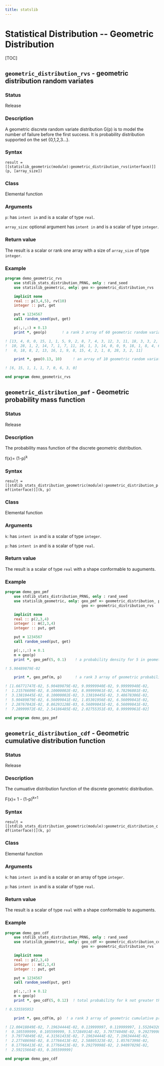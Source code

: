 ```yaml
---
title: statslib
---
```


# Statistical Distribution -- Geometric Distribution

[TOC]


## `geometric_distribution_rvs` - geometric distribution random variates

### Status

Release

### Description

A geometric discrete random variate distribution G(p) is to model the number of failure before the first success. It is probability distribution supported on the set {0,1,2,3...}.

### Syntax

`result = [[statislib_geometric(module):geometric_distribution_rvs(interface)]](p, [array_size])`

### Class

Elemental function

### Arguments

`p`: has `intent in` and is a scalar of type `real`.

`array_size`: optional argument has `intent in` and is a scalar of type `integer`.

### Return value

The result is a scalar or rank one array with a size of `array_size` of type `integer`.

### Example

```fortran
program demo_geometric_rvs
    use stdlib_stats_distribution_PRNG, only : rand_seed
    use statislib_geometric, only: geo => geometric_distribution_rvs

    implicit none
    real :: p(3,4,5), rv(10)
    integer :: put, get

    put = 1234567
    call random_seed(put, get)

    p(:,:,:) = 0.13
    print *, geo(p)       ! a rank 3 array of 60 geometric random variate

! [13, 4, 0, 0, 15, 1, 1, 5, 9, 2, 8, 7, 4, 3, 12, 3, 11, 18, 3, 3, 2,
!  10, 28, 1, 2, 14, 7, 1, 7, 11, 16, 1, 3, 14, 0, 0, 9, 18, 1, 8, 4, 6,
!   0, 18, 8, 2, 13, 16, 1, 9, 8, 15, 4, 2, 1, 8, 28, 3, 2, 11]

    print *, geo(0.13, 10)     ! an array of 10 geometric random variates

! [6, 15, 1, 1, 1, 7, 0, 6, 3, 0]

end program demo_geometric_rvs
```

## `geometric_distribution_pmf` - Geometric probability mass function

### Status

Release

### Description

The probability mass function of the discrete geometric distribution.

f(x)= (1-p)<sup>k</sup>

### Syntax

`result = [[stdlib_stats_distribution_geometric(module):geometric_distribution_pmf(interface)]](k, p)`

### Class

Elemental function

### Arguments

`k`: has `intent in` and is a scalar of type `integer`.

`p`: has `intent in` and is a scalar of type `real`.


### Return value

The result is a scalar of type `real` with a shape conformable to auguments.

### Example

```fortran
program demo_geo_pmf
    use stdlib_stats_distribution_PRNG, only : rand_seed
    use statislib_geometric, only: geo_pmf => geometric_distribution_ pmf,&
                                   geo => geometric_distribution_rvs

    implicit none
    real :: p(2,3,4)
    integer :: m(2,3,4)
    integer :: put, get

    put = 1234567
    call random_seed(put, get)

    p(:,:,:) = 0.1
    m = geo(p)
    print *, geo_pmf(5, 0.1)    ! a probability density for 5 in geometric

! 5.90489879E-02

    print *, geo_pmf(m, p)      ! a rank 3 array of geometric probability density

! [1.66771747E-02, 5.90489879E-02, 9.99999940E-02, 9.99999940E-02,
!  1.21576609E-02, 8.10000002E-02, 8.99999961E-02, 4.78296801E-02,
!  3.13810445E-02, 8.10000002E-02, 3.13810445E-02, 3.48678306E-02,
!  5.90489879E-02, 6.56099841E-02, 1.85301956E-02, 6.56099841E-02,
!  2.28767842E-02, 8.86293128E-03, 6.56099841E-02, 6.56099841E-02,
!  7.28999972E-02, 2.54186485E-02, 2.02755351E-03, 8.99999961E-02]

end program demo_geo_pmf
```

## `geometric_distribution_cdf` - Geometric cumulative distribution function

### Status

Release

### Description

The cumuative distribution function of the discrete geometric distribution.

F(x)= 1 - (1-p)<sup>k+1</sup>

### Syntax

`result = [[stdlib_stats_distribution_geometric(module):geometric_distribution_cdf(interface)]](k, p)`

### Class

Elemental function

### Arguments

`k`: has `intent in` and is a scalar or an array of type `integer`.

`p`: has `intent in` and is a scalar of type `real`.

### Return value

The result is a scalar of type `real` with a shape conformable to auguments.

### Example

```fortran
program demo_geo_cdf
    use stdlib_stats_distribution_PRNG, only : rand_seed
    use statislib_geometric, only: geo_cdf => geometric_distribution_cdf, &
                                   geo => geometric_distribution_rvs

    implicit none
    real :: p(2,3,4)
    integer :: m(2,3,4)
    integer :: put, get

    put = 1234567
    call random_seed(put, get)

    p(:,:,:) = 0.12
    m = geo(p)
    print *, geo_cdf(5, 0.12)  ! total probability for k not greater than 5

! 0.535595953

    print *, geo_cdf(m, p)  ! a rank 3 array of geometric cumulative probability

! [2.00418849E-02, 7.19634444E-02, 0.119999997, 0.119999997, 1.55204320E-02,
!  0.105599999, 0.105599999, 5.57284914E-02, 3.79774049E-02, 9.29279998E-02,
!  3.79774049E-02, 4.31561433E-02, 7.19634444E-02, 7.19634444E-02,
!  2.27748696E-02, 8.17766413E-02, 2.58805323E-02, 1.05767399E-02,
!  8.17766413E-02, 8.17766413E-02, 9.29279998E-02, 2.94097029E-02,
!  2.59215664E-03, 0.105599999]

end program demo_geo_cdf
```
